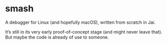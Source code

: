 # smash
A debugger for Linux (and hopefully macOS), written from scratch in Jai.

It’s still in its very early proof-of-concept stage (and might never leave that). But maybe the code is already of use to someone.
